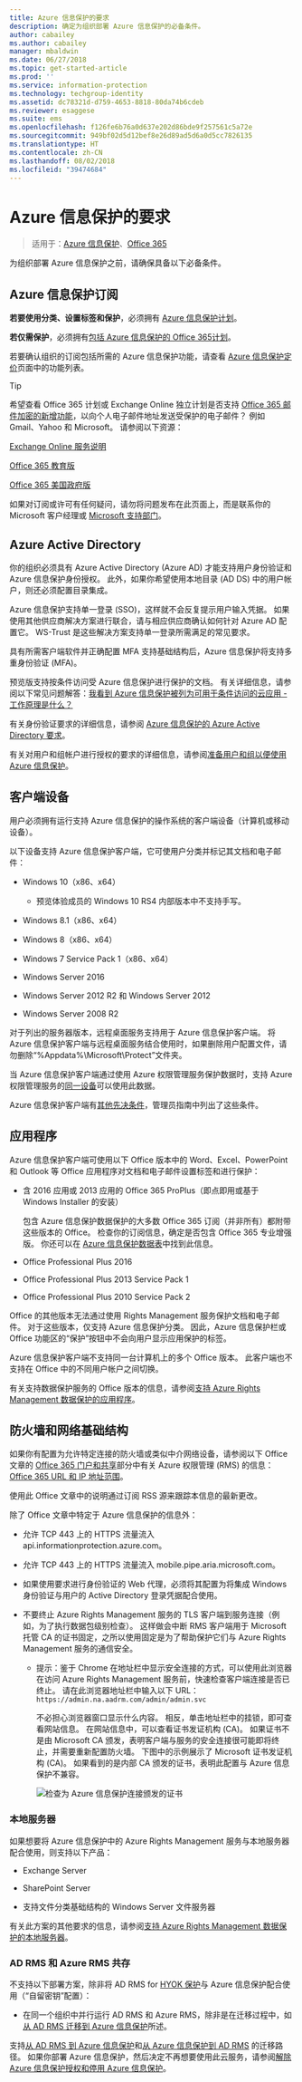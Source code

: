 ```yaml
---
title: Azure 信息保护的要求
description: 确定为组织部署 Azure 信息保护的必备条件。
author: cabailey
ms.author: cabailey
manager: mbaldwin
ms.date: 06/27/2018
ms.topic: get-started-article
ms.prod: ''
ms.service: information-protection
ms.technology: techgroup-identity
ms.assetid: dc78321d-d759-4653-8818-80da74b6cdeb
ms.reviewer: esaggese
ms.suite: ems
ms.openlocfilehash: f126fe6b76a0d637e202d86bde9f257561c5a72e
ms.sourcegitcommit: 949bf02d5d12bef8e26d89ad5d6a0d5cc7826135
ms.translationtype: HT
ms.contentlocale: zh-CN
ms.lasthandoff: 08/02/2018
ms.locfileid: "39474684"
---
```

# <a name="requirements-for-azure-information-protection"></a>Azure 信息保护的要求

>适用于：[Azure 信息保护](https://azure.microsoft.com/pricing/details/information-protection)、[Office 365](http://download.microsoft.com/download/E/C/F/ECF42E71-4EC0-48FF-AA00-577AC14D5B5C/Azure_Information_Protection_licensing_datasheet_EN-US.pdf)

为组织部署 Azure 信息保护之前，请确保具备以下必备条件。 

## <a name="subscription-for-azure-information-protection"></a>Azure 信息保护订阅

**若要使用分类、设置标签和保护**，必须拥有 [Azure 信息保护计划](https://azure.microsoft.com/pricing/details/information-protection/)。 

**若仅需保护**，必须拥有[包括 Azure 信息保护的 Office 365计划](http://download.microsoft.com/download/E/C/F/ECF42E71-4EC0-48FF-AA00-577AC14D5B5C/Azure_Information_Protection_licensing_datasheet_EN-US.pdf)。

若要确认组织的订阅包括所需的 Azure 信息保护功能，请查看 [Azure 信息保护定价](https://azure.microsoft.com/pricing/details/information-protection)页面中的功能列表。

> [!TIP]
> 希望查看 Office 365 计划或 Exchange Online 独立计划是否支持 [Office 365 邮件加密的新增功能](https://techcommunity.microsoft.com/t5/Security-Privacy-and-Compliance/Email-Encryption-and-Rights-Protection/ba-p/110801)，以向个人电子邮件地址发送受保护的电子邮件？ 例如 Gmail、Yahoo 和 Microsoft。 请参阅以下资源：
>
> [Exchange Online 服务说明](https://technet.microsoft.com/library/exchange-online-service-description.aspx)
>
> [Office 365 教育版](https://technet.microsoft.com/library/mt844095.aspx)
>
> [Office 365 美国政府版](https://technet.microsoft.com/library/mt774581.aspx)

如果对订阅或许可有任何疑问，请勿将问题发布在此页面上，而是联系你的 Microsoft 客户经理或 [Microsoft 支持部门](information-support.md#to-contact-microsoft-support)。

## <a name="azure-active-directory"></a>Azure Active Directory

你的组织必须具有 Azure Active Directory (Azure AD) 才能支持用户身份验证和 Azure 信息保护身份授权。 此外，如果你希望使用本地目录 (AD DS) 中的用户帐户，则还必须配置目录集成。

Azure 信息保护支持单一登录 (SSO)，这样就不会反复提示用户输入凭据。 如果使用其他供应商解决方案进行联合，请与相应供应商确认如何针对 Azure AD 配置它。 WS-Trust 是这些解决方案支持单一登录所需满足的常见要求。 

具有所需客户端软件并正确配置 MFA 支持基础结构后，Azure 信息保护将支持多重身份验证 (MFA)。

预览版支持按条件访问受 Azure 信息保护进行保护的文档。 有关详细信息，请参阅以下常见问题解答：[我看到 Azure 信息保护被列为可用于条件访问的云应用 - 工作原理是什么？](faqs.md#i-see-azure-information-protection-is-listed-as-an-available-cloud-app-for-conditional-accesshow-does-this-work)

有关身份验证要求的详细信息，请参阅 [Azure 信息保护的 Azure Active Directory 要求](requirements-azure-ad.md)。 

有关对用户和组帐户进行授权的要求的详细信息，请参阅[准备用户和组以便使用 Azure 信息保护](./plan-design/prepare.md)。

## <a name="client-devices"></a>客户端设备

用户必须拥有运行支持 Azure 信息保护的操作系统的客户端设备（计算机或移动设备）。

以下设备支持 Azure 信息保护客户端，它可使用户分类并标记其文档和电子邮件：

- Windows 10（x86、x64）
    
    - 预览体验成员的 Windows 10 RS4 内部版本中不支持手写。 

- Windows 8.1（x86、x64）

- Windows 8（x86、x64）

- Windows 7 Service Pack 1（x86、x64）

- Windows Server 2016 

- Windows Server 2012 R2 和 Windows Server 2012

- Windows Server 2008 R2 

对于列出的服务器版本，远程桌面服务支持用于 Azure 信息保护客户端。 将 Azure 信息保护客户端与远程桌面服务结合使用时，如果删除用户配置文件，请勿删除“%Appdata%\Microsoft\Protect”文件夹。

当 Azure 信息保护客户端通过使用 Azure 权限管理服务保护数据时，支持 Azure 权限管理服务的[同一设备](requirements-client-devices.md)可以使用此数据。

Azure 信息保护客户端有[其他先决条件](./rms-client/client-admin-guide-install.md#additional-prerequisites-for-the-azure-information-protection-client)，管理员指南中列出了这些条件。

## <a name="applications"></a>应用程序

Azure 信息保护客户端可使用以下 Office 版本中的 Word、Excel、PowerPoint 和 Outlook 等 Office 应用程序对文档和电子邮件设置标签和进行保护：

- 含 2016 应用或 2013 应用的 Office 365 ProPlus（即点即用或基于 Windows Installer 的安装）
    
    包含 Azure 信息保护数据保护的大多数 Office 365 订阅（并非所有）都附带这些版本的 Office。 检查你的订阅信息，确定是否包含 Office 365 专业增强版。 你还可以在 [Azure 信息保护数据表](http://download.microsoft.com/download/E/C/F/ECF42E71-4EC0-48FF-AA00-577AC14D5B5C/Azure_Information_Protection_licensing_datasheet_EN-US.pdf)中找到此信息。

- Office Professional Plus 2016

- Office Professional Plus 2013 Service Pack 1

- Office Professional Plus 2010 Service Pack 2

Office 的其他版本无法通过使用 Rights Management 服务保护文档和电子邮件。 对于这些版本，仅支持 Azure 信息保护分类。 因此，Azure 信息保护栏或 Office 功能区的“保护”按钮中不会向用户显示应用保护的标签。 

Azure 信息保护客户端不支持同一台计算机上的多个 Office 版本。 此客户端也不支持在 Office 中的不同用户帐户之间切换。

有关支持数据保护服务的 Office 版本的信息，请参阅[支持 Azure Rights Management 数据保护的应用程序](requirements-applications.md)。

## <a name="firewalls-and-network-infrastructure"></a>防火墙和网络基础结构

如果你有配置为允许特定连接的防火墙或类似中介网络设备，请参阅以下 Office 文章的 [Office 365 门户和共享](https://support.office.com/en-us/article/Office-365-URLs-and-IP-address-ranges-8548a211-3fe7-47cb-abb1-355ea5aa88a2?ui=en-US&rs=en-US&ad=US#bkmk_portal-identity)部分中有关 Azure 权限管理 (RMS) 的信息：[Office 365 URL 和 IP 地址范围](https://support.office.com/en-US/article/Office-365-URLs-and-IP-address-ranges-8548a211-3fe7-47cb-abb1-355ea5aa88a2)。

使用此 Office 文章中的说明通过订阅 RSS 源来跟踪本信息的最新更改。

除了 Office 文章中特定于 Azure 信息保护的信息外：

- 允许 TCP 443 上的 HTTPS 流量流入 api.informationprotection.azure.com。

- 允许 TCP 443 上的 HTTPS 流量流入 mobile.pipe.aria.microsoft.com。

- 如果使用要求进行身份验证的 Web 代理，必须将其配置为将集成 Windows 身份验证与用户的 Active Directory 登录凭据配合使用。

- 不要终止 Azure Rights Management 服务的 TLS 客户端到服务连接（例如，为了执行数据包级别检查）。 这样做会中断 RMS 客户端用于 Microsoft 托管 CA 的证书固定，之所以使用固定是为了帮助保护它们与 Azure Rights Management 服务的通信安全。
    
    - 提示：鉴于 Chrome 在地址栏中显示安全连接的方式，可以使用此浏览器在访问 Azure Rights Management 服务前，快速检查客户端连接是否已终止。 请在此浏览器地址栏中输入以下 URL：`https://admin.na.aadrm.com/admin/admin.svc` 
    
        不必担心浏览器窗口显示什么内容。 相反，单击地址栏中的挂锁，即可查看网站信息。 在网站信息中，可以查看证书发证机构 (CA)。 如果证书不是由 Microsoft CA 颁发，表明客户端与服务的安全连接很可能即将终止，并需要重新配置防火墙。 下图中的示例展示了 Microsoft 证书发证机构 (CA)。 如果看到的是内部 CA 颁发的证书，表明此配置与 Azure 信息保护不兼容。
        
        ![检查为 Azure 信息保护连接颁发的证书](./media/certificate-checking.png)

### <a name="on-premises-servers"></a>本地服务器

如果想要将 Azure 信息保护中的 Azure Rights Management 服务与本地服务器配合使用，则支持以下产品：

- Exchange Server

- SharePoint Server

- 支持文件分类基础结构的 Windows Server 文件服务器

有关此方案的其他要求的信息，请参阅[支持 Azure Rights Management 数据保护的本地服务器](requirements-servers.md)。

### <a name="coexistence-of-ad-rms-with-azure-rms"></a>AD RMS 和 Azure RMS 共存

不支持以下部署方案，除非将 AD RMS for [HYOK 保护](./deploy-use/configure-adrms-restrictions.md)与 Azure 信息保护配合使用（“自留密钥”配置）：

- 在同一个组织中并行运行 AD RMS 和 Azure RMS，除非是在迁移过程中，如[从 AD RMS 迁移到 Azure 信息保护](./plan-design/migrate-from-ad-rms-to-azure-rms.md)所述。

支持[从 AD RMS 到 Azure 信息保护](http://technet.microsoft.com/library/Dn858447.aspx)和[从 Azure 信息保护到 AD RMS](/powershell/module/aadrm/Set-AadrmMigrationUrl) 的迁移路径。 如果你部署 Azure 信息保护，然后决定不再想要使用此云服务，请参阅[解除 Azure 信息保护授权和停用 Azure 信息保护](./deploy-use/decommission-deactivate.md)。




